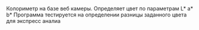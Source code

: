 Колориметр на базе веб камеры.
Определяет цвет по параметрам L* a* b*
Программа тестируется на определении разницы заданного цвета для экспресс аналиа
